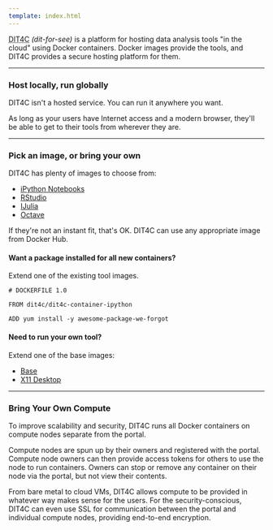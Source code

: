 ```yaml
---
template: index.html
---
```


<abbr title="Data Intensive Tools for the Cloud">DIT4C</abbr> _(dit-for-see)_ is a platform for hosting data analysis tools "in the cloud" using Docker containers. Docker images provide the tools, and DIT4C provides a secure hosting platform for them.

---

### Host locally, run globally

DIT4C isn't a hosted service. You can run it anywhere you want.

As long as your users have Internet access and a modern browser, they'll be able to get to their tools from wherever they are.

---

### Pick an image, or bring your own

DIT4C has plenty of images to choose from:

 * [iPython Notebooks][dit4c-container-ipython]
 * [RStudio][dit4c-container-rstudio]
 * [IJulia][dit4c-container-ijulia]
 * [Octave][dit4c-container-octave]

If they're not an instant fit, that's OK. DIT4C can use any appropriate image from Docker Hub.

#### Want a package installed for all new containers?

Extend one of the existing tool images.

```
# DOCKERFILE 1.0

FROM dit4c/dit4c-container-ipython

ADD yum install -y awesome-package-we-forgot

```

#### Need to run your own tool?

Extend one of the base images:

 * [Base][dit4c-container-base]
 * [X11 Desktop][dit4c-container-x11]

---

### Bring Your Own Compute

To improve scalability and security, DIT4C runs all Docker containers on compute nodes separate from the portal.

Compute nodes are spun up by their owners and registered with the portal. Compute node owners can then provide access tokens for others to use the node to run containers. Owners can stop or remove any container on their node via the portal, but not view their contents.

From bare metal to cloud VMs, DIT4C allows compute to be provided in whatever way makes sense for the users. For the security-conscious, DIT4C can even use
SSL for communication between the portal and individual compute nodes, providing end-to-end encryption.


[dit4c-container-base]: https://registry.hub.docker.com/u/dit4c/dit4c-container-base/
[dit4c-container-x11]: https://registry.hub.docker.com/u/dit4c/dit4c-container-x11/
[dit4c-container-ipython]: https://registry.hub.docker.com/u/dit4c/dit4c-container-ipython/
[dit4c-container-ijulia]: https://registry.hub.docker.com/u/dit4c/dit4c-container-ijulia/
[dit4c-container-rstudio]: https://registry.hub.docker.com/u/dit4c/dit4c-container-rstudio/
[dit4c-container-octave]: https://registry.hub.docker.com/u/dit4c/dit4c-container-octave/
